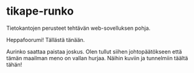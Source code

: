 ﻿# tikape-runko

Tietokantojen perusteet tehtävän web-sovelluksen pohja.

Heppafoorumi! Tällästä tänään.

Aurinko saattaa paistaa joskus. Olen tullut siihen johtopäätökseen että tämän maailman meno on vallan hurjaa. Näihin kuviin ja tunnelmiin täältä tähän!  
